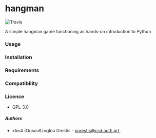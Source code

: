 # hangman

![Travis](https://travis-ci.com/name-placeholder/hangman.png)

A simple hangman game functioning as hands-on introduction to Python

### Usage


### Installation


### Requirements


### Compatibility


### Licence
- GPL-3.0


##### Authors
- xlxs4 (Ousoultzoglou Orestis - oorestis@csd.auth.gr),
